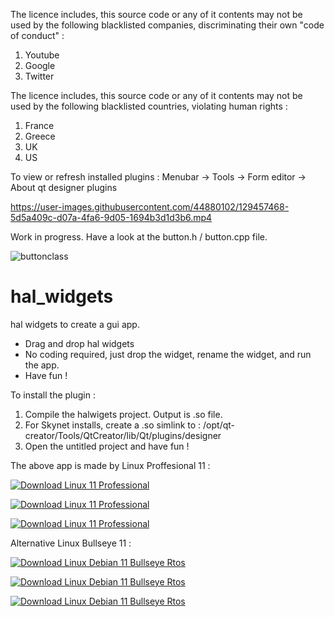 
The licence includes, this source code or any of it contents may not be used by the following blacklisted companies, discriminating their own "code of conduct" :

  1. Youtube
  2. Google
  3. Twitter


The licence includes, this source code or any of it contents may not be used by the following blacklisted countries, violating human rights :

  1. France
  2. Greece
  3. UK
  4. US

To view or refresh installed plugins :
Menubar -> Tools -> Form editor -> About qt designer plugins

https://user-images.githubusercontent.com/44880102/129457468-5d5a409c-d07a-4fa6-9d05-1694b3d1d3b6.mp4

Work in progress. Have a look at the button.h / button.cpp file.

![buttonclass](https://user-images.githubusercontent.com/44880102/129457476-1e958650-0b80-4913-b90b-ab39967ec7ed.jpg)

# hal_widgets
hal widgets to create a gui app. 

- Drag and drop hal widgets
- No coding required, just drop the widget, rename the widget, and run the app.
- Have fun !

To install the plugin :

1. Compile the halwigets project. Output is .so file.
2. For Skynet installs, create a .so simlink to : /opt/qt-creator/Tools/QtCreator/lib/Qt/plugins/designer
3. Open the untitled project and have fun !


The above app is made by Linux Proffesional 11 :

[![Download Linux 11 Professional ](https://a.fsdn.com/con/app/sf-download-button)](https://sourceforge.net/projects/linux-11-pro/files/latest/download)

[![Download Linux 11 Professional ](https://img.shields.io/sourceforge/dt/linux-11-pro.svg)](https://sourceforge.net/projects/linux-11-pro/files/latest/download)

[![Download Linux 11 Professional ](https://img.shields.io/sourceforge/dm/linux-11-pro.svg)](https://sourceforge.net/projects/linux-11-pro/files/latest/download)


Alternative Linux Bullseye 11 :

[![Download Linux Debian 11 Bullseye Rtos  ](https://a.fsdn.com/con/app/sf-download-button)](https://sourceforge.net/projects/linux-debian-bullseye-11-rtos/files/latest/download)

[![Download Linux Debian 11 Bullseye Rtos  ](https://img.shields.io/sourceforge/dt/linux-debian-bullseye-11-rtos.svg)](https://sourceforge.net/projects/linux-debian-bullseye-11-rtos/files/latest/download)

[![Download Linux Debian 11 Bullseye Rtos  ](https://img.shields.io/sourceforge/dm/linux-debian-bullseye-11-rtos.svg)](https://sourceforge.net/projects/linux-debian-bullseye-11-rtos/files/latest/download)
